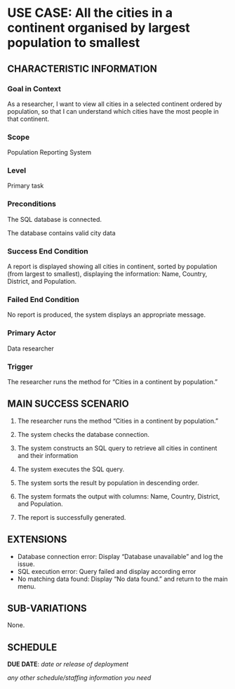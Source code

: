# USE CASE: All the cities in a continent organised by largest population to smallest

## CHARACTERISTIC INFORMATION

### Goal in Context


As a researcher, I want to view all cities in a selected continent ordered by population, so that I can understand which cities have the most people in that continent.


### Scope

Population Reporting System

### Level

Primary task

### Preconditions

The SQL database is connected.

The database contains valid city data

### Success End Condition

A report is displayed showing all cities in continent, sorted by population (from largest to smallest), displaying the information: Name, Country, District, and Population.

### Failed End Condition

No report is produced, the system displays an appropriate message.

### Primary Actor

Data researcher

### Trigger

The researcher runs the method for “Cities in a continent by population.”

## MAIN SUCCESS SCENARIO

1. The researcher runs the method “Cities in a continent by population.”

2. The system checks the database connection.

3. The system constructs an SQL query to retrieve all cities in continent and their information

4. The system executes the SQL query.

5. The system sorts the result by population in descending order.

6. The system formats the output with columns: Name, Country, District, and Population.

7. The report is successfully generated.

## EXTENSIONS

- Database connection error: Display “Database unavailable” and log the issue.
- SQL execution error: Query failed and display according error
- No matching data found: Display “No data found.” and return to the main menu.

## SUB-VARIATIONS

None.

## SCHEDULE

**DUE DATE**: *date or release of deployment*

*any other schedule/staffing information you need*